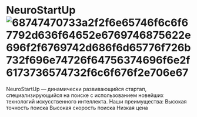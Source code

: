 # NeuroStartUp ![68747470733a2f2f6e65746f6c6f67792d636f64652e6769746875622e696f2f6769742d686f6d65776f726b732f696e74726f64756374696f6e2f6173736574732f6c6f676f2e706e67](https://user-images.githubusercontent.com/56678426/173863974-fbb3af57-621a-48d6-9c76-cdfa7bf1e647.png)

NeuroStartUp — динамически развивающийся стартап, специализирующийся на поиске с использованием новейших технологий искусственного интеллекта. Наши преимущества:  Высокая точность поиска Высокая скорость поиска Низкая цена

